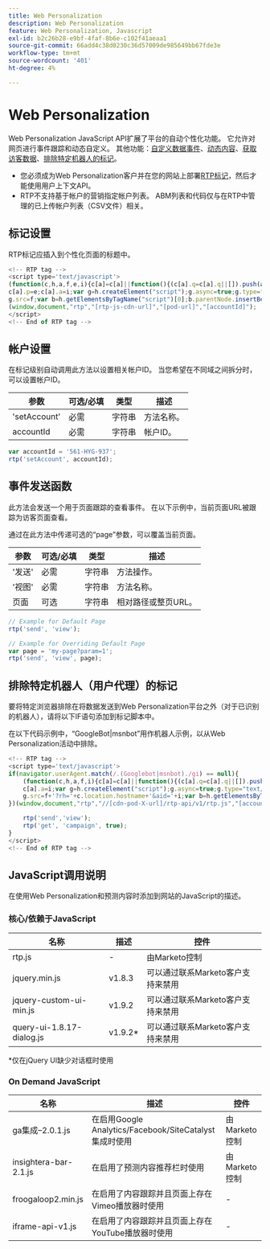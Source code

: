 ```yaml
---
title: Web Personalization
description: Web Personalization
feature: Web Personalization, Javascript
exl-id: b2c26b28-e9bf-4faf-8b6e-c102f41aeaa1
source-git-commit: 66add4c38d0230c36d57009de985649bb67fde3e
workflow-type: tm+mt
source-wordcount: '401'
ht-degree: 4%

---
```


# Web Personalization

Web Personalization JavaScript API扩展了平台的自动个性化功能。 它允许对网页进行事件跟踪和动态自定义。 其他功能：[自定义数据事件](custom-data-events.md)、[动态内容](web-personalization.md)、[获取访客数据](get-visitor-data.md)、[排除特定机器人的标记](#exclude_tag_for_specific_bots)。

- 您必须成为Web Personalization客户并在您的网站上部署[RTP标记](https://experienceleague.adobe.com/en/docs/marketo/using/product-docs/web-personalization/rtp-tag-implementation/deploy-the-rtp-javascript)，然后才能使用用户上下文API。
- RTP不支持基于帐户的营销指定帐户列表。 ABM列表和代码仅与在RTP中管理的已上传帐户列表（CSV文件）相关。

## 标记设置

RTP标记应插入到个性化页面的标题中。

```javascript
<!-- RTP tag --> 
<script type='text/javascript'>
(function(c,h,a,f,e,i){c[a]=c[a]||function(){(c[a].q=c[a].q||[]).push(arguments)};
c[a].p=e;c[a].a=i;var g=h.createElement("script");g.async=true;g.type="text/javascript";
g.src=f;var b=h.getElementsByTagName("script")[0];b.parentNode.insertBefore(g,b)})
(window,document,"rtp","[rtp-js-cdn-url]","[pod-url]","[accountId]");
</script>
<!-- End of RTP tag -->
```

## 帐户设置

在标记级别自动调用此方法以设置相关帐户ID。 当您希望在不同域之间拆分时，可以设置帐户ID。

| 参数 | 可选/必填 | 类型 | 描述 |
|--------------|-------------------|--------|--------------|
| &#39;setAccount&#39; | 必需 | 字符串 | 方法名称。 |
| accountId | 必需 | 字符串 | 帐户ID。 |


```javascript
var accountId = '561-HYG-937';
rtp('setAccount', accountId);
```

## 事件发送函数

此方法会发送一个用于页面跟踪的查看事件。 在以下示例中，当前页面URL被跟踪为访客页面查看。

通过在此方法中传递可选的“page”参数，可以覆盖当前页面。

| 参数 | 可选/必填 | 类型 | 描述 |
|-----------|-------------------|--------|---------------------------------|
| &#39;发送&#39; | 必需 | 字符串 | 方法操作。 |
| &#39;视图&#39; | 必需 | 字符串 | 方法名称。 |
| 页面 | 可选 | 字符串 | 相对路径或整页URL。 |


```javascript
// Example for Default Page
rtp('send', 'view');

// Example for Overriding Default Page
var page = 'my-page?param=1';
rtp('send', 'view', page);
```

## 排除特定机器人（用户代理）的标记

要将特定浏览器排除在将数据发送到Web Personalization平台之外（对于已识别的机器人），请将以下IF语句添加到标记脚本中。

在以下代码示例中，“GoogleBot|msnbot”用作机器人示例，以从Web Personalization活动中排除。

```javascript
<!-- RTP tag --> 
<script type='text/javascript'>
if(navigator.userAgent.match(/.(Googlebot|msnbot)./gi) == null){
    (function(c,h,a,f,i){c[a]=c[a]||function(){(c[a].q=c[a].q||[]).push(arguments)};
    c[a].a=i;var g=h.createElement("script");g.async=true;g.type="text/javascript";
    g.src=f+'?rh='+c.location.hostname+'&aid='+i;var b=h.getElementsByTagName("script")[0];b.parentNode.insertBefore(g,b);
})(window,document,"rtp","//[cdn-pod-X-url]/rtp-api/v1/rtp.js","[accountId]");

    rtp('send','view');
    rtp('get', 'campaign', true);
}
</script>
<!-- End of RTP tag -->
```

## JavaScript调用说明

在使用Web Personalization和预测内容时添加到网站的JavaScript的描述。

### 核心/依赖于JavaScript

| 名称 | 描述 | 控件 |
|---------------------------|-------------|--------------------------------------------------------|
| rtp.js | - | 由Marketo控制 |
| jquery.min.js | v1.8.3 | 可以通过联系Marketo客户支持来禁用 |
| jquery-custom-ui-min.js | v1.9.2 | 可以通过联系Marketo客户支持来禁用 |
| query-ui-1.8.17-dialog.js | v1.9.2* | 可以通过联系Marketo客户支持来禁用 |


*仅在jQuery UI缺少对话框时使用

### On Demand JavaScript

| 名称 | 描述 | 控件 |
|-------------------------|-----------------------------------------------------------------------|-----------------------|
| ga集成–2.0.1.js | 在启用Google Analytics/Facebook/SiteCatalyst集成时使用 | 由Marketo控制 |
| insightera-bar-2.1.js | 在启用了预测内容推荐栏时使用 | 由Marketo控制 |
| froogaloop2.min.js | 在启用了内容跟踪并且页面上存在Vimeo播放器时使用 | - |
| iframe-api-v1.js | 在启用了内容跟踪并且页面上存在YouTube播放器时使用 | - |
